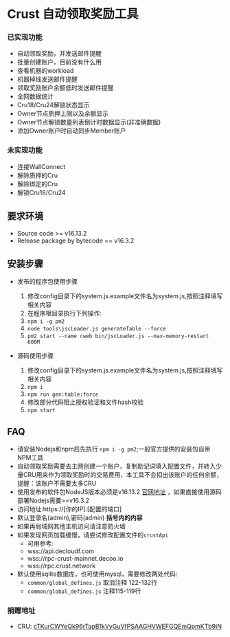 # Crust 自动领取奖励工具
### 已实现功能
- 自动领取奖励，并发送邮件提醒
- 批量创建账户，目前没有什么用
- 查看机器的workload
- 机器掉线发送邮件提醒
- 领取奖励账户余额低时发送邮件提醒
- 全网数据统计
- Cru18/Cru24解锁状态显示
- Owner节点质押上限以及余额显示
- Owner节点解锁数量列表倒计时数据显示(非准确数据)
- 添加Owner账户时自动同步Member账户

### 未实现功能
- 连接WallConnect
- 解除质押的Cru
- 解除绑定的Cru
- 解锁Cru18/Cru24

## 要求环境
- Source code >= v16.13.2
- Release package by bytecode == v16.3.2

## 安装步骤

- 发布的程序包使用步骤
  1. 修改config目录下的system.js.example文件名为system.js,按照注释填写相关内容 
  2. 在程序根目录执行下列操作:
  3. `npm i -g pm2`
  4. `node tools\jscLoader.js generateTable --force`
  5. `pm2 start --name cweb bin/jscLoader.js --max-memory-restart 600M`

- 源码使用步骤
  1. 修改config目录下的system.js.example文件名为system.js,按照注释填写相关内容
  1. `npm i`
  2. `npm run gen:table:force`
  3. 修改部分代码阻止授权验证和文件hash校验
  4. `npm start`

## FAQ

- 请安装Nodejs和npm后先执行 `npm i -g pm2`;一般官方提供的安装包自带NPM工具
- 自动领取奖励需要去主网创建一个账户，复制助记词填入配置文件，并转入少量CRU用来作为领取奖励时的交易费用，本工具不会扣出该账户的任何余额，提醒：该账户不需要太多CRU
- 使用发布的软件包NodeJS版本必须是v16.13.2 [官网地址](https://nodejs.org/dist/v16.13.2/) ，如果直接使用源码部署Nodejs需要>=v16.3.2
- 访问地址:https://[你的IP]:[配置的端口]
- 默认登录名(admin),密码(admin) **括号内的内容**
- 如果再局域网其他主机访问请注意防火墙
- 如果发现网页加载缓慢，请尝试修改配置文件的`crustApi`
  - 可用参考:
  - wss://api.decloudf.com
  - wss://rpc-crust-mainnet.decoo.io
  - wss://rpc.crust.network
- 默认使用sqlite数据库，也可使用mysql，需要修改两处代码:
  - `common/global_defines.js` 取消注释 122-132行
  - `common/global_defines.js` 注释115-119行


### 捐赠地址
- CRU: [cTKurCWYeQk96rTapB1kVyGuVfPSAAGHVWEFGQEmQpmKTb9iN](cTKurCWYeQk96rTapB1kVyGuVfPSAAGHVWEFGQEmQpmKTb9iN)
